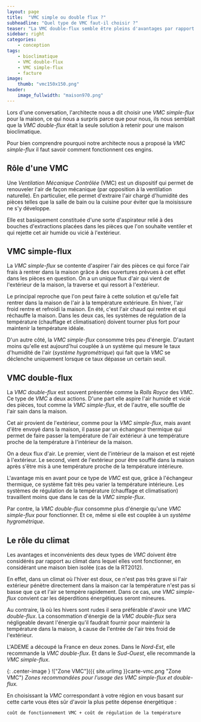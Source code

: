 ```yaml
---
layout: page
title:  "VMC simple ou double flux ?"
subheadline: "Quel type de VMC faut-il choisir ?"
teaser: "La VMC double-flux semble être pleins d'avantages par rapport à une VMC simple-flux. En fait, ce n'est pas systématiquement vrai."
sidebar: right
categories:
    - conception
tags:
    - bioclimatique
    - VMC double-flux
    - VMC simple-flux
    - facture
image:
    thumb: "vmc150x150.png"
header:
    image_fullwidth: "maison970.png"
---
```

Lors d'une conversation, l'architecte nous a dit choisir une *VMC simple-flux* pour la maison, ce qui nous a surpris parce que pour nous, ils nous semblait que la *VMC double-flux* était la seule solution à retenir pour une maison bioclimatique. 

Pour bien comprendre pourquoi notre architecte nous a proposé la *VMC simple-flux* il faut savoir comment fonctionnent ces engins.

## Rôle d'une VMC
Une *Ventilation Mécanique Contrôlée* (VMC) est un dispositif qui permet de renouveler l'air de façon mécanique (par opposition à la ventilation naturelle). En particulier, elle permet d'extraire l'air chargé d'humidité des pièces telles que la salle de bain ou la cuisine pour éviter que la moisissure ne s'y développe.

Elle est basiquement constituée d'une sorte d'aspirateur relié à des bouches d'extractions placées dans les pièces que l'on souhaite ventiler et qui rejette cet air humide ou vicié à l'extérieur.

## VMC simple-flux
La *VMC simple-flux* se contente d'aspirer l'air des pièces ce qui force l'air frais à rentrer dans la maison grâce à des ouvertures prévues à cet effet dans les pièces en question. On a un unique flux d'air qui vient de l'extérieur de la maison, la traverse et qui ressort à l'extérieur.

Le principal reproche que l'on peut faire à cette solution et qu'elle fait rentrer dans la maison de l'air à la température extérieure. En hiver, l'air froid rentre et refroidi la maison. En été, c'est l'air chaud qui rentre et qui réchauffe la maison. Dans les deux cas, les systèmes de régulation de la température (chauffage et climatisation) doivent tourner plus fort pour maintenir la température idéale.

D'un autre côté, la *VMC simple-flux* consomme très peu d'énergie. D'autant moins qu'elle est aujourd'hui couplée à un système qui mesure le taux d'humidité de l'air (*système hygrométrique*) qui fait que la *VMC* se déclenche uniquement lorsque ce taux dépasse un certain seuil. 

## VMC double-flux
La *VMC double-flux* est souvent présentée comme la *Rolls Royce* des *VMC*. Ce type de *VMC* a deux actions. D'une part elle aspire l'air humide et vicié des pièces, tout comme la *VMC simple-flux*, et de l'autre, elle souffle de l'air sain  dans la maison. 

Cet air provient de l'extérieur, comme pour la *VMC simple-flux*, mais avant d'être envoyé dans la maison, il passe par un échangeur thermique qui permet de faire passer la température de l'air extérieur à une température proche de la température à l'intérieur de la maison.

On a deux flux d'air. Le premier, vient de l'intérieur de la maison et est rejeté à l'extérieur. Le second, vient de l'extérieur pour être soufflé dans la maison après s'être mis à une température proche de la température intérieure.

L'avantage mis en avant pour ce type de *VMC* est que, grâce à l'échangeur thermique, ce système fait très peu varier la température intérieure. Les systèmes de régulation de la température (chauffage et climatisation) travaillent moins que dans le cas de la *VMC simple-flux*.

Par contre, la *VMC double-flux* consomme plus d'énergie qu'une *VMC simple-flux* pour fonctionner. Et ce, même si elle est couplée à un *système hygrométrique*.

## Le rôle du climat
Les avantages et inconvénients des deux types de *VMC* doivent être considérés par rapport au climat dans lequel elles vont fonctionner, en considérant une maison bien isolée (cas de la RT2012). 

En effet, dans un climat où l'hiver est doux, ce n'est pas très grave si l'air extérieur pénètre directement dans la maison car la température n'est pas si basse que ça et l'air se tempère rapidement. Dans ce cas, une *VMC simple-flux* convient car les déperditions énergétiques seront mineures.

Au contraire, là où les hivers sont rudes il sera préférable d'avoir une *VMC double-flux*. La consommation d'énergie de la *VMC double-flux* sera négligeable devant l'énergie qu'il faudrait fournir pour maintenir la température dans la maison, à cause de l'entrée de l'air très froid de l'extérieur.

L'ADEME a découpé la France en deux zones. Dans le *Nord-Est*, elle recommande la *VMC double-flux*. Et dans le *Sud-Ouest*, elle recommande la *VMC simple-flux*.

{: .center-image }
!["Zone VMC"]({{ site.urlimg }}carte-vmc.png "Zone VMC")
*Zones recommandées pour l'usage des VMC simple-flux et double-flux.*

En choisissant la *VMC* correspondant à votre région en vous basant sur cette carte vous êtes sûr d'avoir la plus petite dépense énergétique :

    coût de fonctionnement VMC + coût de régulation de la température